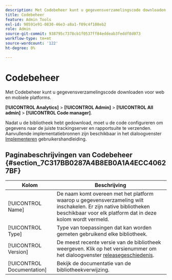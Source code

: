 ```yaml
---
description: Met Codebeheer kunt u gegevensverzamelingscode downloaden voor web en mobiele platforms.
title: Codebeheer
feature: Admin Tools
exl-id: 90591e91-0830-46e3-a8a1-f09c4f108eb2
role: Admin
source-git-commit: 938795c7378cb1f0537ff84eddeab3feddf8d073
workflow-type: tm+mt
source-wordcount: '122'
ht-degree: 0%

---
```


# Codebeheer

Met Codebeheer kunt u gegevensverzamelingscode downloaden voor web en mobiele platforms.

**[!UICONTROL Analytics]** > **[!UICONTROL Admin]** > **[!UICONTROL All admin]** > **[!UICONTROL Code manager]**.

Nadat u de bibliotheek hebt gedownload, moet u de code configureren om gegevens naar de juiste trackingserver en rapportsuite te verzenden. Aanvullende implementatiebronnen zijn beschikbaar in het dialoogvenster [Implementeren](/help/implement/home.md) gebruikershandleiding.

## Paginabeschrijvingen van Codebeheer {#section_7C317BB0287A4B8EB0A1A4ECC40627BF}

| Kolom | Beschrijving |
|--- |--- |
| [!UICONTROL Name] | De naam komt overeen met het platform waarop u gegevensverzameling wilt inschakelen. Er zijn native bibliotheken beschikbaar voor elk platform dat in deze kolom wordt vermeld. |
| [!UICONTROL Type] | Type van toepassingen dat kan worden gemeten gebruikend elke bibliotheek. |
| [!UICONTROL Version] | De meest recente versie van de bibliotheek weergeven. Klik op het versienummer om het dialoogvenster [releasegeschiedenis](https://experienceleague.adobe.com/docs/analytics/implementation/appmeasurement-updates.html). |
| [!UICONTROL Documentation] | Bekijk de documentatie van de bibliotheekverwijzing. |
